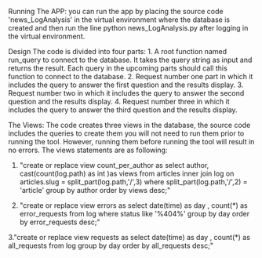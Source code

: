 
Running The APP:
	you can run the app by placing the source code 'news_LogAnalysis' in the virtual environment where the database is created
	and then run the line python news_LogAnalysis.py after logging in the virtual environment.

	


Design
The code is divided into four parts:
	1. A root function named run_query to connect to the database. It takes the query string as input and returns the result.
	   Each query in the upcoming parts should call this function to connect to the database.
	2. Request number one part in which it includes the query to answer the first question and the results display.
	3. Request number two in which it includes the query to answer the second question and the results display.
	4. Request number three in which it includes the query to answer the third question and the results display.

The Views:
The code creates three views in the database, the source code includes the queries to create them
you will not need to run them prior to running the tool. However, running them before running the tool will result in no errors.
The views statements are as following:

1. "create or replace view count_per_author as
select author, cast(count(log.path) as int )as views from articles
inner join log on articles.slug = split_part(log.path,'/',3)
where split_part(log.path,'/',2) = 'article'
group by author order by views desc;"

2. "create or replace  view errors as
select date(time) as day , count(*) as error_requests from log
where status like '%404%'
group by day
order by error_requests desc;"

3."create or replace view requests as
select date(time) as day , count(*) as all_requests from log
group by day
order by all_requests desc;"